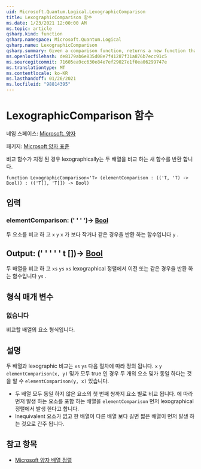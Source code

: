 ```yaml
---
uid: Microsoft.Quantum.Logical.LexographicComparison
title: LexographicComparison 함수
ms.date: 1/23/2021 12:00:00 AM
ms.topic: article
qsharp.kind: function
qsharp.namespace: Microsoft.Quantum.Logical
qsharp.name: LexographicComparison
qsharp.summary: Given a comparison function, returns a new function that lexographically compares two arrays.
ms.openlocfilehash: de8179ab6e835d08e7f41287f31a876b7ecc91c5
ms.sourcegitcommit: 71605ea9cc630e84e7ef29027e1f0ea06299747e
ms.translationtype: MT
ms.contentlocale: ko-KR
ms.lasthandoff: 01/26/2021
ms.locfileid: "98814395"
---
```

# <a name="lexographiccomparison-function"></a>LexographicComparison 함수

네임 스페이스: [Microsoft. 양자](xref:Microsoft.Quantum.Logical)

패키지: [Microsoft 양자 표준](https://nuget.org/packages/Microsoft.Quantum.Standard)


비교 함수가 지정 된 경우 lexographically는 두 배열을 비교 하는 새 함수를 반환 합니다.

```qsharp
function LexographicComparison<'T> (elementComparison : (('T, 'T) -> Bool)) : (('T[], 'T[]) -> Bool)
```


## <a name="input"></a>입력

### <a name="elementcomparison--tt---bool"></a>elementComparison: (' ' ' ')-> [Bool](xref:microsoft.quantum.lang-ref.bool)

두 요소를 비교 하 고 `x` `y` `x` 가 보다 작거나 같은 경우을 반환 하는 함수입니다 `y` .



## <a name="output--tt---bool"></a>Output: (' ' ' ' ' t [])-> [Bool](xref:microsoft.quantum.lang-ref.bool)

두 배열을 비교 하 고 `xs` `ys` `xs` lexographical 정렬에서 이전 또는 같은 경우을 반환 하는 함수입니다 `ys` .

## <a name="type-parameters"></a>형식 매개 변수

### <a name="t"></a>없습니다

비교할 배열의 요소 형식입니다.

## <a name="remarks"></a>설명

두 배열과 lexographic 비교는 `xs` `ys` 다음 절차에 따라 정의 됩니다. `x` `y` `elementComparison(x, y)` 및가 모두 true 인 경우 두 개의 요소 및가 동일 하다는 것을 알 수 `elementComparison(y, x)` 있습니다.

- 두 배열 모두 동일 하지 않은 요소의 첫 번째 쌍까지 요소 별로 비교 됩니다. 에 따라 먼저 발생 하는 요소를 포함 하는 배열을 `elementComparison` 먼저 lexographical 정렬에서 발생 한다고 합니다.
- Inequivalent 요소가 없고 한 배열이 다른 배열 보다 길면 짧은 배열이 먼저 발생 하는 것으로 간주 됩니다.

## <a name="see-also"></a>참고 항목

- [Microsoft 양자 배열 정렬](xref:Microsoft.Quantum.Arrays.Sorted)